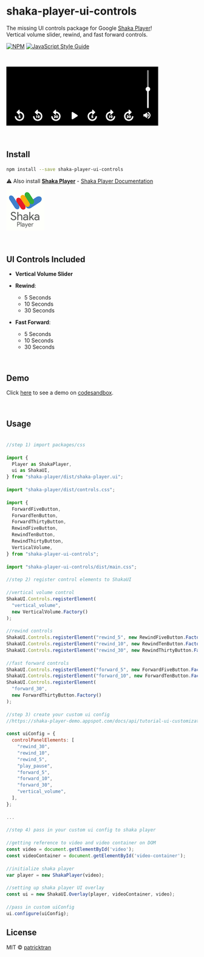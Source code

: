 # shaka-player-ui-controls
The missing UI controls package for Google [Shaka Player](https://github.com/google/shaka-player)! <br/>Vertical volume slider, rewind, and fast forward controls.  

[![NPM](https://img.shields.io/npm/v/shaka-player-ui-controls.svg)](https://www.npmjs.com/package/shaka-player-ui-controls) [![JavaScript Style Guide](https://img.shields.io/badge/code_style-standard-brightgreen.svg)](https://standardjs.com)

<br />

![screenshot](/shaka-player-ui-controls-screenshot.png?raw=true)

<br />

## Install  

```bash
npm install --save shaka-player-ui-controls
```

⚠️ Also install [**Shaka Player**](https://www.npmjs.com/package/shaka-player) - [Shaka Player Documentation](https://shaka-player-demo.appspot.com/docs/api/tutorial-welcome.html)  

![screenshot](/shaka-player-logo.png?raw=true)

<br />

## UI Controls Included  

* **Vertical Volume Slider**

* **Rewind**: 
  - 5 Seconds
  - 10 Seconds
  - 30 Seconds

* **Fast Forward**: 
  - 5 Seconds
  - 10 Seconds
  - 30 Seconds

<br />

## Demo  

Click [here](https://codesandbox.io/s/shaka-player-ui-controls-h2y49-h2y49) to see a demo on [codesandbox](https://codesandbox.io/s/shaka-player-ui-controls-h2y49-h2y49).

<br />

## Usage  

```js

//step 1) import packages/css

import {
  Player as ShakaPlayer,
  ui as ShakaUI,
} from "shaka-player/dist/shaka-player.ui";

import "shaka-player/dist/controls.css";

import {
  ForwardFiveButton,
  ForwardTenButton,
  ForwardThirtyButton,
  RewindFiveButton,
  RewindTenButton,
  RewindThirtyButton,
  VerticalVolume,
} from "shaka-player-ui-controls";

import "shaka-player-ui-controls/dist/main.css";

//step 2) register control elements to ShakaUI

//vertical volume control
ShakaUI.Controls.registerElement(
  "vertical_volume",
  new VerticalVolume.Factory()
);

//rewind controls
ShakaUI.Controls.registerElement("rewind_5", new RewindFiveButton.Factory());
ShakaUI.Controls.registerElement("rewind_10", new RewindTenButton.Factory());
ShakaUI.Controls.registerElement("rewind_30", new RewindThirtyButton.Factory());

//fast forward controls
ShakaUI.Controls.registerElement("forward_5", new ForwardFiveButton.Factory());
ShakaUI.Controls.registerElement("forward_10", new ForwardTenButton.Factory());
ShakaUI.Controls.registerElement(
  "forward_30",
  new ForwardThirtyButton.Factory()
);

//step 3) create your custom ui config
//https://shaka-player-demo.appspot.com/docs/api/tutorial-ui-customization.html

const uiConfig = {
  controlPanelElements: [
    "rewind_30",
    "rewind_10",
    "rewind_5",
    "play_pause",
    "forward_5",
    "forward_10",
    "forward_30",
    "vertical_volume",
  ],
};

...

//step 4) pass in your custom ui config to shaka player

//getting reference to video and video container on DOM
const video = document.getElementById('video');
const videoContainer = document.getElementById('video-container');

//initialize shaka player
var player = new ShakaPlayer(video);

//setting up shaka player UI overlay
const ui = new ShakaUI.Overlay(player, videoContainer, video);

//pass in custom uiConfig
ui.configure(uiConfig);
```
## License

MIT © [patricktran](https://github.com/patricktran)
